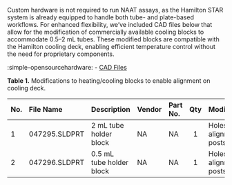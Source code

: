 Custom hardware is not required to run NAAT assays, as the Hamilton STAR system is already equipped to handle both tube- and plate-based workflows. For enhanced flexibility, we’ve included CAD files below that allow for the modification of commercially available cooling blocks to accommodate 0.5–2 mL tubes. These modified blocks are compatible with the Hamilton cooling deck, enabling efficient temperature control without the need for proprietary components.

:simple-opensourcehardware: - [CAD Files](https://github.com/Global-Health-Labs/DROP/tree/main/hw)

**Table 1.** Modifications to heating/cooling blocks to enable alignment on cooling deck. 

| No.| File Name       | Description    | Vendor            | Part No. | Qty  | Modified | Link  |
| :--| :-------------- | :------------- | :---------------- | :------- | :--: |:-------- |:-----: |
| 1  | 047295.SLDPRT  | 2 mL tube holder block| NA        | NA      | 1    |Holes for alignment posts| Hamilton #188035|
| 2  | 047296.SLDPRT  | 0.5 mL tube holder block | NA     | NA      | 1    |Holes for alignment posts| Hamilton #188035|